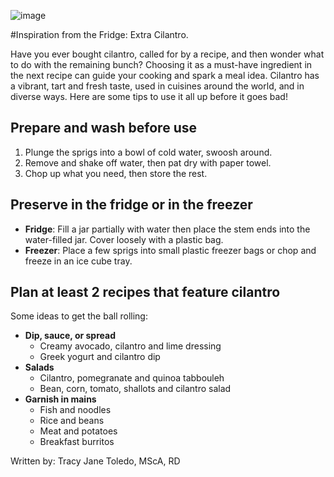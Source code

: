 ![image](https://tracyjanenutrition.com/wp-content/uploads/2018/12/cilantro-1429136_1920.jpg)



#Inspiration from the Fridge: Extra Cilantro. 


<!-- wp:paragraph {"className":"tj-paragraph"} -->
<p class="tj-paragraph">Have you ever bought cilantro, called for by a recipe, and then wonder what to do with the remaining bunch? Choosing it as a must-have ingredient in the next recipe can guide your cooking and spark a meal idea. Cilantro has a vibrant, tart and fresh taste, used in cuisines around the world, and in diverse ways. Here are some tips to use it all up before it goes bad!</p>
<!-- /wp:paragraph -->

<!-- wp:heading {"className":"tj-header"} -->
<h2 class="tj-header">Prepare and wash before use</h2>
<!-- /wp:heading -->

<!-- wp:list {"ordered":true,"className":"tj-numbered-list"} -->
<ol class="tj-numbered-list"><li>Plunge the sprigs into a bowl of cold water, swoosh around.</li><li>Remove and shake off water, then pat dry with paper towel.</li><li>Chop up what you need, then store the rest.</li></ol>
<!-- /wp:list -->

<!-- wp:heading {"className":"tj-header"} -->
<h2 class="tj-header">Preserve in the fridge or in the freezer</h2>
<!-- /wp:heading -->

<!-- wp:list {"className":"tj-bullet-list"} -->
<ul class="tj-bullet-list"><li><strong>Fridge</strong>: Fill a jar partially with water then place the stem ends into the water-filled jar. Cover loosely with a plastic bag.</li><li><strong>Freezer</strong>: Place a few sprigs into small plastic freezer bags or chop and freeze in an ice cube tray.</li></ul>
<!-- /wp:list -->

<!-- wp:heading {"className":"tj-header"} -->
<h2 class="tj-header">Plan at least 2 recipes that feature cilantro</h2>
<!-- /wp:heading -->

<!-- wp:paragraph {"className":"tj-paragraph"} -->
<p class="tj-paragraph">Some ideas to get the ball rolling:</p>
<!-- /wp:paragraph -->

<!-- wp:list {"className":"tj-bullet-list"} -->
<ul class="tj-bullet-list"><li><strong>Dip, sauce, or spread</strong> <ul><li>Creamy avocado, cilantro and lime dressing</li><li>Greek yogurt and cilantro dip </li></ul></li><li><strong>Salads</strong> <ul><li>Cilantro, pomegranate and quinoa tabbouleh</li><li>Bean, corn, tomato, shallots and cilantro salad </li></ul></li><li><strong>Garnish in mains</strong> <ul><li>Fish and noodles</li><li>Rice and beans</li><li>Meat and potatoes</li><li>Breakfast burritos </li></ul></li></ul>
<!-- /wp:list -->

<!-- wp:paragraph -->
<p></p>
<!-- /wp:paragraph -->

<!-- wp:paragraph -->
<p>Written by: Tracy Jane Toledo, MScA, RD</p>
<!-- /wp:paragraph -->
